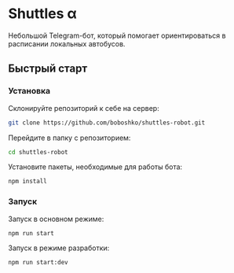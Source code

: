 # Shuttles α

Небольшой Telegram-бот, который помогает ориентироваться в расписании локальных автобусов.

## Быстрый старт

### Установка

Склонируйте репозиторий к себе на сервер:

```bash
git clone https://github.com/boboshko/shuttles-robot.git
```

Перейдите в папку с репозиторием:

```bash
cd shuttles-robot
```

Установите пакеты, необходимые для работы бота:

```bash
npm install
```

### Запуск

Запуск в основном режиме:

```bash
npm run start
```

Запуск в режиме разработки:

```bash
npm run start:dev
```
